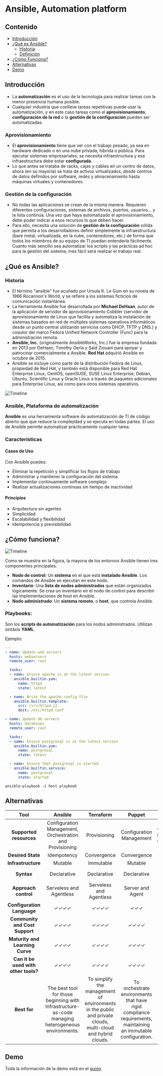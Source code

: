# Ansible, Automation platform

## Contenido

* [Introducción](#introducción)
* [¿Qué es Ansible?](#¿qué-es-ansible?)
    * [Historia](#historia)
    * [Definición](#ansible-plataforma-de-automatización)
* [¿Cómo Funciona?](#¿cómo-funciona?)
* [Alternativas](#alternativas)
* [Demo](#demo)

## Introducción

* La **automatización** es el uso de la tecnología para realizar tareas con la menor presencia humana posible.  
* Cualquier industria que conlleve tareas repetitivas puede usar la automatización, y en este caso tareas como el **aprovisionamiento**, **configuración de la red** o la **gestión de la configuración** pueden ser automatizadas.

### Aprovisionamiento

* El **aprovisionamiento** tiene que ver con el trabajo pesado, ya sea en hardware dedicado o en una nube privada, híbrida o pública. Para ejecutar sistemas empresariales, se necesita infraestructura y esa infraestructura debe estar **configurada**.
* Lo que antes se trataba de racks, cajas y cables en un centro de datos, ahora (en su mayoría) se trata de activos virtualizados, desde centros de datos definidos por software, redes y almacenamiento hasta máquinas virtuales y contenedores.

### Gestión de la configuración

* No todas las aplicaciones se crean de la misma manera. Requieren diferentes configuraciones, sistemas de archivos, puertos, usuarios... y la lista continúa. Una vez que haya automatizado el aprovisionamiento, debe poder indicar a esos recursos lo que deben hacer.
* Para ello, necesita una solución de **gestión de la configuración** sólida que permita a los desarrolladores definir simplemente la infraestructura (bare metal, virtualizada, en la nube, contenedores, etc.) de forma que todos los miembros de su equipo de TI puedan entenderla fácilmente. Cuanto más sencillo sea automatizar los scripts y las prácticas ad hoc para la gestión del sistema, más fácil será realizar el trabajo real.

## ¿Qué es Ansible?

### Historia

* El término "ansible" fue acuñado por Ursula K. Le Guin en su novela de 1966 Rocannon's World, y se refiere a los sistemas ficticios de comunicación instantánea.
* La herramienta Ansible fue desarrollada por **Michael DeHaan**, autor de la aplicación de servidor de aprovisionamiento Cobbler (servidor de aprovisionamiento de Linux que facilita y automatiza la instalación de sistemas basados en red de múltiples sistemas operativos informáticos desde un punto central utilizando servicios como DHCP, TFTP y DNS.) y coautor del marco Fedora Unified Network Controller (Func) para la administración remota.
* **Ansible, Inc.** (originalmente AnsibleWorks, Inc.) fue la empresa fundada en 2013 por DeHaan, Timothy Gerla y Saïd Ziouani para apoyar y patrocinar comercialmente a Ansible.  **Red Hat** adquirió Ansible en octubre de 2015.
* Ansible se incluye como parte de la distribución Fedora de Linux, propiedad de Red Hat, y también está disponible para Red Hat Enterprise Linux, CentOS, openSUSE, SUSE Linux Enterprise, Debian, Ubuntu, Scientific Linux y Oracle Linux a través de paquetes adicionales para Enterprise Linux, así como para otros sistemas operativos.

![Timeline](Images/timeline.PNG)

### Ansible, Plataforma de automatización

**Ansible** es una herramienta software de automatización de TI de código abierto que que reduce la complejidad y se ejecuta en todas partes. El uso de Ansible permite automatizar prácticamente cualquier tarea.


### Características

#### Casos de Uso
Con Ansible puedes:
* Eliminar la repetición y simplificar los flujos de trabajo
* Administrar y mantiener la configuración del sistema
* Implementar continuamente software complejo
* Realizar actualizaciones continuas sin tiempo de
inactividad

#### Princípios
* Arquitectura sin agentes
* Simplicidad
* Escalabilidad y flexibilidad
* Idempotencia y previsibilidad

## ¿Cómo funciona?

![Timeline](Images/ansible_inv_start.svg)

Como se muestra en la figura, la mayorıa de los entornos Ansible tienen tres componentes principales:

* **Nodo de control**: Un **sistema** en el que está **instalado Ansible**. Los comandos de Ansible se ejecutan en este nodo.
* **Inventario**: Una **lista de nodos administrados** que están organizados lógicamente. Se crea un inventario en el nodo de control para describir las implementaciones de host en Ansible.
* **Nodo administrado**: Un **sistema remoto**, o **host**, que controla Ansible.

### Playbooks:

Son los **scripts de automatización** para los nodos administrados. Utilizan sintáxis **YAML**.

Ejemplo:

```yml
---
- name: Update web servers
  hosts: webservers
  remote_user: root

  tasks:
  - name: Ensure apache is at the latest version
    ansible.builtin.yum:
      name: httpd
      state: latest

  - name: Write the apache config file
    ansible.builtin.template:
      src: /srv/httpd.j2
      dest: /etc/httpd.conf

- name: Update db servers
  hosts: databases
  remote_user: root

  tasks:
  - name: Ensure postgresql is at the latest version
    ansible.builtin.yum:
      name: postgresql
      state: latest

  - name: Ensure that postgresql is started
    ansible.builtin.service:
      name: postgresql
      state: started
```

```
ansible-playbook -i host playbook
```

## Alternativas

| **Tool**                             | **Ansible**                                                                                                  | **Terraform**                                                                                                          | **Puppet**                                                                                                          | **Chef**                                                                         | **Saltstack**                                                                 |
|:------------------------------------:|:-----------------------------------------------------------------------------------------------------:|:-------------------------------------------------------------------------------------------------------------:|:-------------------------------------------------------------------------------------------------------------:|:----------------------------------------------------------------------------:|:--------------------------------------------------------------------:|
| **Supported resources**              | Configuration Management, Orchestration and Provisioning                                              | Provisioning                                                                                                  | Configuration Management                                                                                      | Configuration Management, Orchestration                                      | Configuration Management, Vulnerability Compliance                  |
| **Desired State**                    | Idempotency                                                                                           | Convergence                                                                                                   | Convergence                                                                                                   | Convergence                                                                  | Idempotency                                                          |
| **Infrastructure**                   | Mutable                                                                                               | Immutable                                                                                                     | Mutable                                                                                                       | Mutable                                                                      | Mutable                                                              |
| **Syntax**                           | Declarative                                                                                           | Declarative                                                                                                   | Declarative                                                                                                   | Declarative / Imperative                                                     | Declarative / Imperative                                             |
| **Approach control**                 | Serveless and Agentless                                                                               | Serveless and Agentless                                                                                       | Server and Agent                                                                                              | Server and Agent                                                             | Server and Minion \(Agent)                                          |
| **Configuration Language**           | ✓✓✓✓                                                                                                  | ✓✓✓✓                                                                                                          | ✓✓✓                                                                                                           | ✓✓✓                                                                          | ✓✓✓✓                                                                 |
| **Community and Cost Support**       | ✓✓✓✓                                                                                                  | ✓✓✓✓                                                                                                          | ✓✓✓✓                                                                                                          | ✓✓✓✓                                                                         | ✓✓✓                                                                  |
| **Maturity and Learning Curve**      | ✓✓✓✓                                                                                                  | ✓✓✓✓                                                                                                          | ✓✓✓✓                                                                                                          | ✓✓✓✓                                                                         | ✓✓✓                                                                  |
| **Can it be used with other tools?** | ✓✓✓✓                                                                                                  | ✓✓✓✓                                                                                                          | ✓✓✓✓                                                                                                          | ✓✓✓                                                                          | ✓✓✓✓                                                                 |
| **Best for**                         | The best tool for those beginning with Infrastructure\-as\-code managing heterogeneous environments\. | To simplify the management of environments in the public and private clouds, multi\-cloud and hybrid clouds\. | To orchestrate environments that have rigid compliance requirements, maintaining an immutable configuration\. | Continuous Automation on complex topologies or deployments that need speed\. | To orchestrate and to automate IT tasks with speed and flexibility\. |



## Demo

Toda la información de la demo está en el [guión](#Guion.md).
